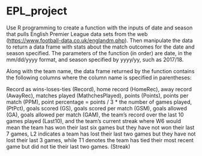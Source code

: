 # EPL_project
Use R programming to create a function with the inputs of date and season that pulls English Premier League data sets from the web (https://www.football-data.co.uk/englandm.php). Then manipulate the data to return a data frame with stats about the match outcomes for the date and season specified. The parameters of the function (in order) are date, in the mm/dd/yyyy format, and
season specified by yyyy/yy, such as 2017/18.


Along with the team name, the data frame returned by the function contains the following columns where the column name is specified in parentheses:

Record as wins-loses-ties (Record), home record (HomeRec), away record (AwayRec), matches played (MathchesPlayed), points (Points), points per match (PPM), point percentage = points / 3 * the number of games played, (PtPct), goals scored (GS), goals scored per match (GSM), goals allowed (GA), goals allowed per match (GAM), the team’s record over the last 10 games played (Last10), and the team’s current streak where W6 would mean the team has won their last six games but they have not won their last 7 games, L2 indicates a team has lost their last two games but they have not lost their last 3 games, while T1 denotes the team has tied their most recent game but did not tie their last two games. (Streak)
